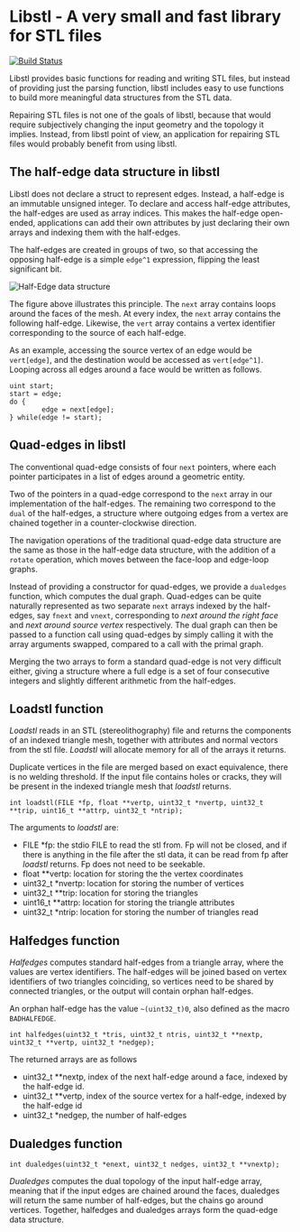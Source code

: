 
# Libstl - A very small and fast library for STL files

[![Build Status](https://travis-ci.org/aki5/libstl.svg?branch=master)](https://travis-ci.org/aki5/libstl)

Libstl provides basic functions for reading and writing STL files, but instead of providing just the parsing function, libstl includes easy to use functions to build more meaningful data structures from the STL data.

Repairing STL files is not one of the goals of libstl, because that would require subjectively changing the input geometry and the topology it implies. Instead, from libstl point of view, an application for repairing STL files would probably benefit from using libstl.

## The half-edge data structure in libstl

Libstl does not declare a struct to represent edges. Instead, a half-edge is an immutable unsigned integer. To declare and access half-edge attributes, the half-edges are used as array indices. This makes the half-edge open-ended, applications can add their own attributes by just declaring their own arrays and indexing them with the half-edges.

The half-edges are created in groups of two, so that accessing the opposing half-edge is a simple `edge^1` expression, flipping the least significant bit.

![Half-Edge data structure](https://raw.githubusercontent.com/aki5/libstl/master/half-edges.png)

The figure above illustrates this principle. The `next` array contains loops around the faces of the mesh. At every index, the `next` array contains the following half-edge. Likewise, the `vert` array contains a vertex identifier corresponding to the source of each half-edge.

As an example, accessing the source vertex of an edge would be `vert[edge]`, and the destination would be accessed as `vert[edge^1]`. Looping across all edges around a face would be written as follows.

```
uint start;
start = edge;
do {
        edge = next[edge];
} while(edge != start);
```

## Quad-edges in libstl

The conventional quad-edge consists of four `next` pointers, where each pointer participates in a list of edges around a geometric entity.

Two of the pointers in a quad-edge correspond to the `next` array in our implementation of the half-edges. The remaining two correspond to the `dual` of the half-edges, a structure where outgoing edges from a vertex are chained together in a counter-clockwise direction.

The navigation operations of the traditional quad-edge data structure are the same as those in the half-edge data structure, with the addition of a `rotate` operation, which moves between the face-loop and edge-loop graphs.

Instead of providing a constructor for quad-edges, we provide a `dualedges` function, which computes the dual graph. Quad-edges can be quite naturally represented as two separate `next` arrays indexed by the half-edges, say `fnext` and `vnext`, corresponding to _next around the right face_ and _next around source vertex_ respectively. The dual graph can then be passed to a function call using quad-edges by simply calling it with the array arguments swapped, compared to a call with the primal graph.

Merging the two arrays to form a standard quad-edge is not very difficult either, giving a structure where a full edge is a set of four consecutive integers and slightly different arithmetic from the half-edges.

## Loadstl function

_Loadstl_ reads in an STL (stereolithography) file and returns the components of an indexed triangle mesh, together with attributes and normal vectors from the stl file. _Loadstl_ will allocate memory for all of the arrays it returns.

Duplicate vertices in the file are merged based on exact equivalence, there is no welding threshold. If the input file contains holes or cracks, they will be present in the indexed triangle mesh that _loadstl_ returns.

```
int loadstl(FILE *fp, float **vertp, uint32_t *nvertp, uint32_t **trip, uint16_t **attrp, uint32_t *ntrip);
```

The arguments to _loadstl_ are:
* FILE *fp: the stdio FILE to read the stl from. Fp will not be closed, and if there is anything in the file after the
stl data, it can be read from fp after _loadstl_ returns. Fp does not need to be seekable.
* float **vertp: location for storing the the vertex coordinates
* uint32_t *nvertp: location for storing the number of vertices
* uint32_t **trip: location for storing the triangles
* uint16_t **attrp: location for storing the triangle attributes
* uint32_t *ntrip: location for storing the number of triangles read

## Halfedges function

_Halfedges_ computes standard half-edges from a triangle array, where the values are vertex identifiers.
The half-edges will be joined based on vertex identifiers of two triangles coinciding, so vertices need
to be shared by connected triangles, or the output will contain orphan half-edges.

An orphan half-edge has the value `~(uint32_t)0`, also defined as the macro `BADHALFEDGE`.

```
int halfedges(uint32_t *tris, uint32_t ntris, uint32_t **nextp, uint32_t **vertp, uint32_t *nedgep);
```

The returned arrays are as follows
* uint32_t **nextp, index of the next half-edge around a face, indexed by the half-edge id.
* uint32_t **vertp, index of the source vertex for a half-edge, indexed by the half-edge id
* uint32_t *nedgep, the number of half-edges

## Dualedges function

```
int dualedges(uint32_t *enext, uint32_t nedges, uint32_t **vnextp);
```

_Dualedges_ computes the dual topology of the input half-edge array, meaning that if the input edges
are chained around the faces, dualedges will return the same number of half-edges, but the chains go
around vertices. Together, halfedges and dualedges arrays form the quad-edge data structure.

